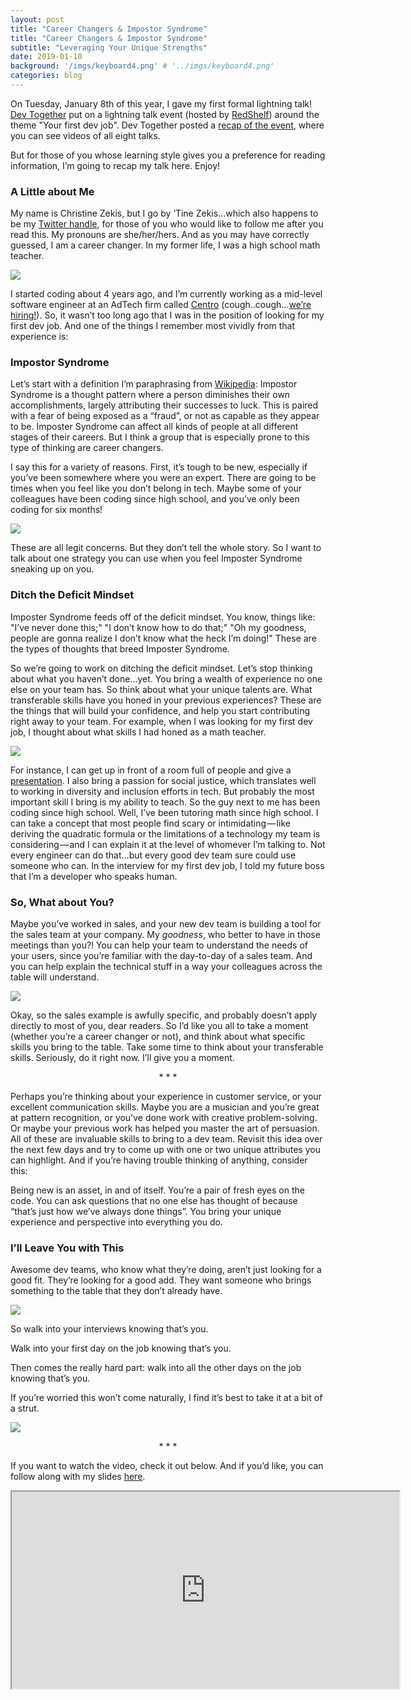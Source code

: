 ```yaml
---
layout: post
title: "Career Changers & Impostor Syndrome"
title: "Career Changers & Impostor Syndrome"
subtitle: "Leveraging Your Unique Strengths"
date: 2019-01-10
background: '/imgs/keyboard4.png' # '../imgs/keyboard4.png'
categories: blog
---
```


<p>
  On Tuesday, January 8th of this year, I gave my first formal lightning talk! <a target="blank" href="https://devtogether.co/">Dev Together</a> put on a lightning talk event (hosted by <a target="blank" href="https://about.redshelf.com/">RedShelf</a>) around the theme "Your first dev job". Dev Together posted a <a target="blank" href="https://devtogether.co/blog/jan-lightning-talks-recap">recap of the event</a>, where you can see videos of all eight talks.
</p>
<p>
  But for those of you whose learning style gives you a preference for reading information, I’m going to recap my talk here. Enjoy!
</p>
<h3>A Little about Me</h3>
<p>
  My name is Christine Zekis, but I go by ‘Tine Zekis…which also happens to be my <a target="blank" href="https://twitter.com/tinezekis">Twitter handle</a>, for those of you who would like to follow me after you read this. My pronouns are she/her/hers. And as you may have correctly guessed, I am a career changer. In my former life, I was a high school math teacher.
</p>
<img src="/imgs/profile-pic.jpg">
<p>
  I started coding about 4 years ago, and I’m currently working as a mid-level software engineer at an AdTech firm called <a target="blank" href="https://www.centro.net/">Centro</a> (cough..cough…<a target="blank" href="https://www.centro.net/about/careers/">we’re hiring!</a>). So, it wasn’t too long ago that I was in the position of looking for my first dev job. And one of the things I remember most vividly from that experience is:
</p>
<h3>Impostor Syndrome</h3>
<p>
  Let’s start with a definition I’m paraphrasing from <a target="blank" href="https://en.wikipedia.org/wiki/Impostor_syndrome">Wikipedia</a>: Impostor Syndrome is a thought pattern where a person diminishes their own accomplishments, largely attributing their successes to luck. This is paired with a fear of being exposed as a “fraud”, or not as capable as they appear to be. Imposter Syndrome can affect all kinds of people at all different stages of their careers. But I think a group that is especially prone to this type of thinking are career changers.
</p>
<p>
  I say this for a variety of reasons. First, it’s tough to be new, especially if you’ve been somewhere where you were an expert. There are going to be times when you feel like you don’t belong in tech. Maybe some of your colleagues have been coding since high school, and you’ve only been coding for six months!
</p>
<img src="/imgs/worried-face.jpg">
<p>
  These are all legit concerns. But they don’t tell the whole story. So I want to talk about one strategy you can use when you feel Imposter Syndrome sneaking up on you.
</p>
<h3>Ditch the Deficit Mindset</h3>
<p>
  Imposter Syndrome feeds off of the deficit mindset. You know, things like: "I’ve never done this;" "I don’t know how to do that;" "Oh my goodness, people are gonna realize I don’t know what the heck I’m doing!" These are the types of thoughts that breed Imposter Syndrome.
</p>
<p>
  So we’re going to work on ditching the deficit mindset. Let’s stop thinking about what you haven’t done…yet. You bring a wealth of experience no one else on your team has. So think about what your unique talents are. What transferable skills have you honed in your previous experiences? These are the things that will build your confidence, and help you start contributing right away to your team. For example, when I was looking for my first dev job, I thought about what skills I had honed as a math teacher.
</p>
<img src="/imgs/smiling-office-worker.jpg">
<p>
  For instance, I can get up in front of a room full of people and give a <a target="blank" href="https://devtogether.co/blog/jan-lightning-talks-recap#tine-zekis">presentation</a>. I also bring a passion for social justice, which translates well to working in diversity and inclusion efforts in tech. But probably the most important skill I bring is my ability to teach. So the guy next to me has been coding since high school. Well, I’ve been tutoring math since high school. I can take a concept that most people find scary or intimidating — like deriving the quadratic formula or the limitations of a technology my team is considering — and I can explain it at the level of whomever I’m talking to. Not every engineer can do that…but every good dev team sure could use someone who can. In the interview for my first dev job, I told my future boss that I’m a developer who speaks human.
</p>
<h3>So, What about You?</h3>
<p>
  Maybe you’ve worked in sales, and your new dev team is building a tool for the sales team at your company. My <i>goodness</i>, who better to have in those meetings than you?! You can help your team to understand the needs of your users, since you’re familiar with the day-to-day of a sales team. And you can help explain the technical stuff in a way your colleagues across the table will understand.
</p>
<img src="/imgs/business-meeting.jpg">
<p>
  Okay, so the sales example is awfully specific, and probably doesn’t apply directly to most of you, dear readers. So I’d like you all to take a moment (whether you’re a career changer or not), and think about what specific skills you bring to the table. Take some time to think about your transferable skills. Seriously, do it right now. I’ll give you a moment.
</p>
<p style="text-align: center;">
  *                    *                    *
</p>
<p>
  Perhaps you’re thinking about your experience in customer service, or your excellent communication skills. Maybe you are a musician and you’re great at pattern recognition, or you’ve done work with creative problem-solving. Or maybe your previous work has helped you master the art of persuasion. All of these are invaluable skills to bring to a dev team. Revisit this idea over the next few days and try to come up with one or two unique attributes you can highlight. And if you’re having trouble thinking of anything, consider this:
</p>
<p>
  Being new is an asset, in and of itself. You’re a pair of fresh eyes on the code. You can ask questions that no one else has thought of because “that’s just how we’ve always done things”. You bring your unique experience and perspective into everything you do.
</p>
<h3>I’ll Leave You with This</h3>
<p>
  Awesome dev teams, who know what they’re doing, aren’t just looking for a good fit. They’re looking for a good add. They want someone who brings something to the table that they don’t already have.
</p>
<img src="/imgs/diverse-business-colleagues.jpg">
<p>
  So walk into your interviews knowing that’s you.
</p>
<p>
  Walk into your first day on the job knowing that’s you.
</p>
<p>
  Then comes the really hard part: walk into all the other days on the job knowing that’s you.
</p>
<p>
  If you’re worried this won’t come naturally, I find it’s best to take it at a bit of a strut.
</p>
<img src="/imgs/model-strut.gif">
<p style="text-align: center;">
  *                    *                    *
</p>
<p>
  If you want to watch the video, check it out below. And if you’d like, you can follow along with my slides <a target="blank" href="https://speakerdeck.com/tinezekis/career-changers-and-impostor-syndrome-leveraging-your-unique-strengths">here</a>.
</p>
<iframe width="620" height="315"
src="https://www.youtube.com/watch?v=8o2tt9dt0Lc">
</iframe>